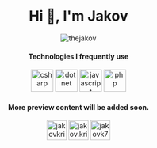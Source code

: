 <!-- ### Hi there 👋 -->

<!--
**TheJakov/TheJakov** is a ✨ _special_ ✨ repository because its `README.md` (this file) appears on your GitHub profile.
-->

<h1 align="center">Hi 👋, I'm Jakov</h1>

<p align="center"> <img src="https://komarev.com/ghpvc/?username=thejakov" alt="thejakov" /> </p>

<h4 align="center"> Technologies I frequently use</h4>
<p align="center">
  <img src="https://devicons.github.io/devicon/devicon.git/icons/csharp/csharp-original.svg" alt="csharp" width="45" height="45"/> 
  <img src="https://devicons.github.io/devicon/devicon.git/icons/dot-net/dot-net-original-wordmark.svg" alt="dotnet" width="45" height="45"/> 
  <img src="https://devicons.github.io/devicon/devicon.git/icons/javascript/javascript-original.svg" alt="javascript" width="45" height="45"/> 
  <img src="https://devicons.github.io/devicon/devicon.git/icons/php/php-original.svg" alt="php" width="45" height="45"/>
</p>

<!--<div align="center">
  <img src="https://devicons.github.io/devicon/devicon.git/icons/bootstrap/bootstrap-plain.svg" alt="bootstrap" width="20" height="20"/>
  <p>GitHubs stats as of 2020</p>
  <img src="https://github-readme-stats.vercel.app/api?username=thejakov&show_icons=true" alt="thejakov" /> 
</div>-->

<h4 align="center"> More preview content will be added soon.</h4>

<p align="center">
<a href="https://linkedin.com/in/jakovkristovic" target="blank"><img align="center" src="https://cdn.jsdelivr.net/npm/simple-icons@3.0.1/icons/linkedin.svg" alt="jakovkristovic" height="40" width="40" /></a>
<a href="https://fb.com/jakov.kristovic" target="blank"><img align="center" src="https://cdn.jsdelivr.net/npm/simple-icons@3.0.1/icons/facebook.svg" alt="jakov.kristovic" height="40" width="40" /></a>
<a href="https://instagram.com/jakovk7" target="blank"><img align="center" src="https://cdn.jsdelivr.net/npm/simple-icons@3.0.1/icons/instagram.svg" alt="jakovk7" height="40" width="40" /></a>
</p>
